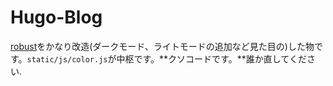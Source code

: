 # Hugo-Blog
[robust](https://github.com/dim0627/hugo_theme_robust)をかなり改造(ダークモード、ライトモードの追加など見た目の)した物です。```static/js/color.js```が中枢です。**クソコードです。**誰か直してください.